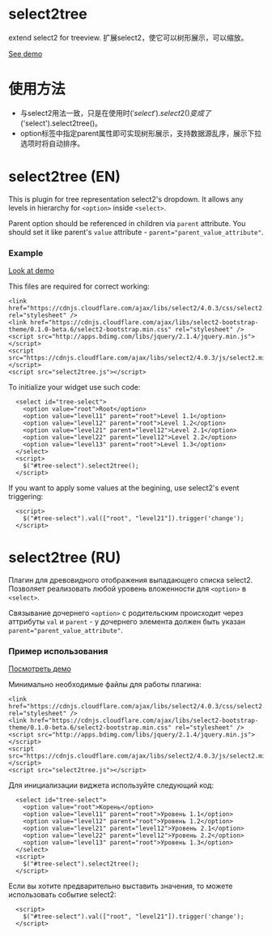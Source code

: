 # select2tree
extend select2 for treeview. 扩展select2，使它可以树形展示，可以缩放。

<a href="http://runjs.cn/detail/bezljwvl" target="_blank">See demo</a>

# 使用方法
* 与select2用法一致，只是在使用时$('select').select2()变成了$('select').select2tree()。
* option标签中指定parent属性即可实现树形展示，支持数据源乱序，展示下拉选项时将自动排序。


# select2tree (EN)
This is plugin for tree representation select2's dropdown. It allows any levels in hierarchy for ``<option>`` inside ``<select>``.

Parent option should be referenced in children via ``parent`` attribute. You should set it like parent's ``value`` attribute - ``parent="parent_value_attribute"``.

### Example

[Look at demo](http://runjs.cn/detail/bezljwvl)

This files are required for correct working:
```
<link href="https://cdnjs.cloudflare.com/ajax/libs/select2/4.0.3/css/select2.min.css" rel="stylesheet" />
<link href="https://cdnjs.cloudflare.com/ajax/libs/select2-bootstrap-theme/0.1.0-beta.6/select2-bootstrap.min.css" rel="stylesheet" />
<script src="http://apps.bdimg.com/libs/jquery/2.1.4/jquery.min.js"></script>
<script src="https://cdnjs.cloudflare.com/ajax/libs/select2/4.0.3/js/select2.min.js"></script>
<script src="select2tree.js"></script>
```

To initialize your widget use such code: 
```
  <select id="tree-select">
    <option value="root">Root</option>
    <option value="level11" parent="root">Level 1.1</option>
    <option value="level12" parent="root">Level 1.2</option>
    <option value="level21" parent="level12">Level 2.1</option>
    <option value="level22" parent="level12">Level 2.2</option>
    <option value="level13" parent="root">Level 1.3</option>
  </select>
  <script>
    $("#tree-select").select2tree();
  </script>
```

If you want to apply some values at the begining, use select2's event triggering:
```
  <script>
    $("#tree-select").val(["root", "level21"]).trigger('change');
  </script>  
```


# select2tree (RU)
Плагин для древовидного отображения выпадающего списка select2. Позволяет реализовать любой уровень вложенности для ``<option>`` в ``<select>``. 

Связывание дочернего ``<option>`` с родительским происходит через аттрибуты ``val`` и ``parent`` - у дочернего элемента должен быть указан ``parent="parent_value_attribute"``.

### Пример использования

[Посмотреть демо](http://runjs.cn/detail/bezljwvl)

Минимально необходимые файлы для работы плагина:

```
<link href="https://cdnjs.cloudflare.com/ajax/libs/select2/4.0.3/css/select2.min.css" rel="stylesheet" />
<link href="https://cdnjs.cloudflare.com/ajax/libs/select2-bootstrap-theme/0.1.0-beta.6/select2-bootstrap.min.css" rel="stylesheet" />
<script src="http://apps.bdimg.com/libs/jquery/2.1.4/jquery.min.js"></script>
<script src="https://cdnjs.cloudflare.com/ajax/libs/select2/4.0.3/js/select2.min.js"></script>
<script src="select2tree.js"></script>
```

Для инициализации виджета используйте следующий код: 

```
  <select id="tree-select">
    <option value="root">Корень</option>
    <option value="level11" parent="root">Уровень 1.1</option>
    <option value="level12" parent="root">Уровень 1.2</option>
    <option value="level21" parent="level12">Уровень 2.1</option>
    <option value="level22" parent="level12">Уровень 2.2</option>
    <option value="level13" parent="root">Уровень 1.3</option>
  </select>
  <script>
    $("#tree-select").select2tree();
  </script>
```

Если вы хотите предварительно выставить значения, то можете использовать событие select2:
```
  <script>
    $("#tree-select").val(["root", "level21"]).trigger('change');
  </script>  
```
